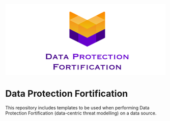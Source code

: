 ![Logo DPF](logo_dpf2.png)

# Data Protection Fortification
This repository includes templates to be used when performing Data Protection Fortification (data-centric threat modelling) on a data source.

